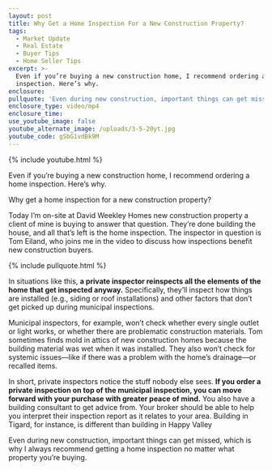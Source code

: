 ```yaml
---
layout: post
title: Why Get a Home Inspection For a New Construction Property?
tags:
  - Market Update
  - Real Estate
  - Buyer Tips
  - Home Seller Tips
excerpt: >-
  Even if you’re buying a new construction home, I recommend ordering a home
  inspection. Here’s why.
enclosure:
pullquote: 'Even during new construction, important things can get missed.'
enclosure_type: video/mp4
enclosure_time:
use_youtube_image: false
youtube_alternate_image: /uploads/3-5-20yt.jpg
youtube_code: gSbG1vdBk9M
---
```


{% include youtube.html %}

Even if you’re buying a new construction home, I recommend ordering a home inspection. Here’s why.

Why get a home inspection for a new construction property?&nbsp;

Today I’m on-site at David Weekley Homes new construction property a client of mine is buying to answer that question. They’re done building the house, and all that’s left is the home inspection. The inspector in question is Tom Eiland, who joins me in the video to discuss how inspections benefit new construction buyers.&nbsp;

{% include pullquote.html %}

In situations like this, **a private inspector reinspects all the elements of the home that get inspected anyway.** Specifically, they’ll inspect how things are installed (e.g., siding or roof installations) and other factors that don’t get picked up during municipal inspections.&nbsp;

Municipal inspectors, for example, won’t check whether every single outlet or light works, or whether there are problematic construction materials. Tom sometimes finds mold in attics of new construction homes because the building material was wet when it was installed. They also won’t check for systemic issues—like if there was a problem with the home’s drainage—or recalled items.

In short, private inspectors notice the stuff nobody else sees. **If you order a private inspection on top of the municipal inspection, you can move forward with your purchase with greater peace of mind.** You also have a building consultant to get advice from. Your broker should be able to help you interpret their inspection report as it relates to your area. Building in Tigard, for instance, is different than building in Happy Valley&nbsp;

Even during new construction, important things can get missed, which is why I always recommend getting a home inspection no matter what property you’re buying.